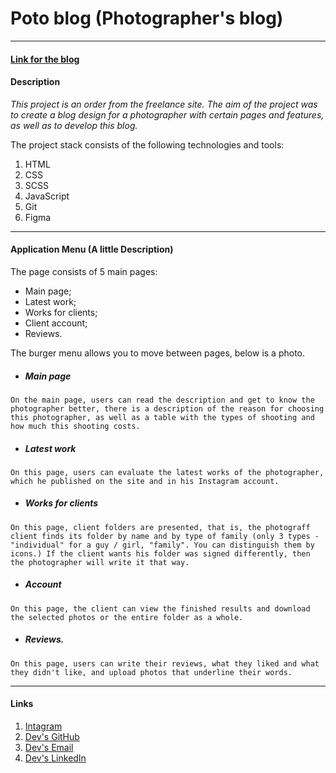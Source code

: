 # Poto blog (Photographer's blog)

***

#### [Link for the blog](https://pitsuhavladislaw.github.io/poto_blog/public/index.html "Click here")

#### Description

_This project is an order from the freelance site. The aim of the project was to create a blog design for a photographer with certain pages and features, as well as to develop this blog._

The project stack consists of the following technologies and tools:

1. HTML
2. CSS
3. SCSS
4. JavaScript
5. Git
6. Figma

***
#### Application Menu (A little Description)

The page consists of 5 main pages:
* Main page;
* Latest work;
* Works for clients;
* Client account;
* Reviews.

The burger menu allows you to move between pages, below is a photo.

* ##### Main page
` On the main page, users can read the description and get to know the photographer better, there is a description of the reason for choosing this photographer, as well as a table with the types of shooting and how much this shooting costs. `

* ##### Latest work
` On this page, users can evaluate the latest works of the photographer, which he published on the site and in his Instagram account. `

* ##### Works for clients
` On this page, client folders are presented, that is, the photograff client finds its folder by name and by type of family (only 3 types - "individual" for a guy / girl, "family". You can distinguish them by icons.) If the client wants his folder was signed differently, then the photographer will write it that way. `

* ##### Account
` On this page, the client can view the finished results and download the selected photos or the entire folder as a whole. `

* ##### Reviews.
` On this page, users can write their reviews, what they liked and what they didn't like, and upload photos that underline their words. `

***

#### Links

1. [Intagram]( "")
2. [Dev's GitHub](https://github.com/PitsuhaVladislaw "Click")
3. [Dev's Email](mailto:vladikpizza02@gmail.com "vladikpizza02@gmail.com")
4. [Dev's LinkedIn](https://www.linkedin.com/in/vladislav-pitsukha-17050723a/ "")